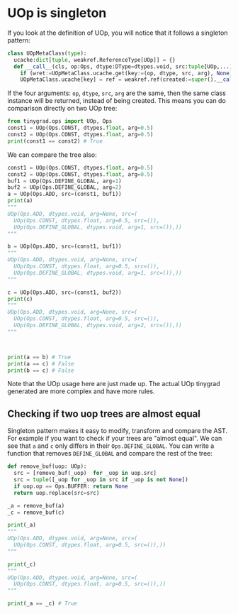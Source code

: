 # UOp is singleton

If you look at the definition of UOp, you will notice that it follows a singleton pattern:

```python
class UOpMetaClass(type):
  ucache:dict[tuple, weakref.ReferenceType[UOp]] = {}
  def __call__(cls, op:Ops, dtype:DType=dtypes.void, src:tuple[UOp,...]=tuple(), arg:Any=None, _buffer:Buffer|None=None):
    if (wret:=UOpMetaClass.ucache.get(key:=(op, dtype, src, arg), None)) is not None and (ret:=wret()) is not None: return ret
    UOpMetaClass.ucache[key] = ref = weakref.ref(created:=super().__call__(*key))
```

If the four arguments: `op`, `dtype`, `src`, `arg` are the same, then the same class instance will be returned, instead of 
being created. This means you can do comparison directly on two UOp tree:

```python
from tinygrad.ops import UOp, Ops
const1 = UOp(Ops.CONST, dtypes.float, arg=0.5)
const2 = UOp(Ops.CONST, dtypes.float, arg=0.5)
print(const1 == const2) # True
```

We can compare the tree also:

```python
const1 = UOp(Ops.CONST, dtypes.float, arg=0.5)
const2 = UOp(Ops.CONST, dtypes.float, arg=0.5)
buf1 = UOp(Ops.DEFINE_GLOBAL, arg=1)
buf2 = UOp(Ops.DEFINE_GLOBAL, arg=2)
a = UOp(Ops.ADD, src=(const1, buf1))
print(a)
"""
UOp(Ops.ADD, dtypes.void, arg=None, src=(
  UOp(Ops.CONST, dtypes.float, arg=0.5, src=()),
  UOp(Ops.DEFINE_GLOBAL, dtypes.void, arg=1, src=()),))
"""

b = UOp(Ops.ADD, src=(const1, buf1))
"""
UOp(Ops.ADD, dtypes.void, arg=None, src=(
  UOp(Ops.CONST, dtypes.float, arg=0.5, src=()),
  UOp(Ops.DEFINE_GLOBAL, dtypes.void, arg=1, src=()),))
"""

c = UOp(Ops.ADD, src=(const1, buf2))
print(c)
"""
UOp(Ops.ADD, dtypes.void, arg=None, src=(
  UOp(Ops.CONST, dtypes.float, arg=0.5, src=()),
  UOp(Ops.DEFINE_GLOBAL, dtypes.void, arg=2, src=()),))
"""



print(a == b) # True
print(a == c) # False
print(b == c) # False
```

Note that the UOp usage here are just made up. The actual UOp tinygrad generated are more complex and have more rules.

## Checking if two uop trees are almost equal

Singleton pattern makes it easy to modify, transform and compare the AST. For example if you want to check if your trees
are "almost equal". We can see that `a` and `c` only differs in their `Ops.DEFINE_GLOBAL`. You can write a function
that removes `DEFINE_GLOBAL` and compare the rest of the tree:

```python
def remove_buf(uop: UOp):
  src = [remove_buf(_uop)  for _uop in uop.src]
  src = tuple([_uop for _uop in src if _uop is not None])
  if uop.op == Ops.BUFFER: return None
  return uop.replace(src=src)

_a = remove_buf(a)
_c = remove_buf(c)

print(_a)
"""
UOp(Ops.ADD, dtypes.void, arg=None, src=(
  UOp(Ops.CONST, dtypes.float, arg=0.5, src=()),)) 
"""

print(_c)
"""
UOp(Ops.ADD, dtypes.void, arg=None, src=(
  UOp(Ops.CONST, dtypes.float, arg=0.5, src=()),))
"""

print(_a == _c) # True
```